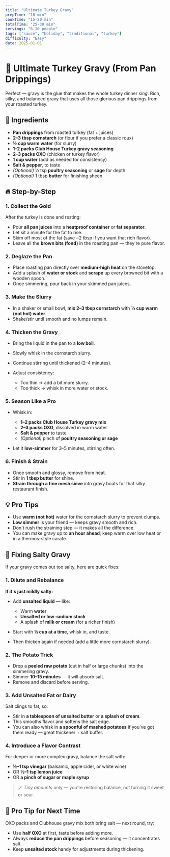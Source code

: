 ```yaml
---
title: "Ultimate Turkey Gravy"
prepTime: "10 min"
cookTime: "15-20 min"
totalTime: "25-30 min"
servings: "6-10 people"
tags: ["sauce", "holiday", "traditional", "turkey"]
difficulty: "Easy"
date: 2025-01-01
---
```


# 🥣 Ultimate Turkey Gravy (From Pan Drippings)

Perfect — gravy is the glue that makes the whole turkey dinner *sing*. Rich, silky, and balanced gravy that uses all those glorious pan drippings from your roasted turkey.

## 🧺 Ingredients

* **Pan drippings** from roasted turkey (fat + juices)
* **2–3 tbsp cornstarch** (or flour if you prefer a classic roux)
* **½ cup warm water** (for slurry)
* **1–2 packs Club House Turkey gravy seasoning**
* **2–3 packs OXO** (chicken or turkey flavor)
* **1 cup water** (add as needed for consistency)
* **Salt & pepper**, to taste
* *(Optional)* ½ tsp **poultry seasoning** or **sage** for depth
* *(Optional)* 1 tbsp **butter** for finishing sheen

## 🔥 Step-by-Step

### 1. Collect the Gold

After the turkey is done and resting:

* Pour **all pan juices** into a **heatproof container** or **fat separator**.
* Let sit a minute for the fat to rise.
* Skim off most of the fat (save ~2 tbsp if you want that rich flavor).
* Leave all the **brown bits (fond)** in the roasting pan — they're pure flavor.

### 2. Deglaze the Pan

* Place roasting pan directly over **medium-high heat** on the stovetop.
* Add a splash of **water or stock** and **scrape** up every browned bit with a wooden spoon.
* Once simmering, pour back in your skimmed pan juices.

### 3. Make the Slurry

* In a shaker or small bowl, **mix 2–3 tbsp cornstarch** with **½ cup warm (not hot) water**.
* Shake/stir until smooth and no lumps remain.

### 4. Thicken the Gravy

* Bring the liquid in the pan to a **low boil**.
* Slowly whisk in the cornstarch slurry.
* Continue stirring until thickened (2–4 minutes).
* Adjust consistency:

  * Too thin → add a bit more slurry.
  * Too thick → whisk in more water or stock.

### 5. Season Like a Pro

* Whisk in:

  * **1–2 packs Club House Turkey gravy mix**
  * **2–3 packs OXO**, dissolved in warm water
  * **Salt & pepper** to taste
  * *(Optional)* pinch of **poultry seasoning or sage**
* Let it **low-simmer** for 3–5 minutes, stirring often.

### 6. Finish & Strain

* Once smooth and glossy, remove from heat.
* Stir in **1 tbsp butter** for shine.
* **Strain through a fine mesh sieve** into gravy boats for that silky restaurant finish.

## 💡 Pro Tips

* Use **warm (not hot)** water for the cornstarch slurry to prevent clumps.
* **Low simmer** is your friend — keeps gravy smooth and rich.
* Don't rush the straining step — it makes all the difference.
* You can make gravy up to **an hour ahead**; keep warm over low heat or in a thermos-style carafe.

## 🧂 Fixing Salty Gravy

If your gravy comes out too salty, here are quick fixes:

### 1. **Dilute and Rebalance**

**If it's just mildly salty:**

* Add **unsalted liquid** — like:

  * Warm **water**
  * **Unsalted or low-sodium stock**
  * A splash of **milk or cream** (for a richer finish)
* Start with **¼ cup at a time**, whisk in, and taste.
* Then thicken again if needed (add a little more cornstarch slurry).

### 2. **The Potato Trick**

* Drop a **peeled raw potato** (cut in half or large chunks) into the simmering gravy.
* Simmer **10–15 minutes** — it will absorb salt.
* Remove and discard before serving.

### 3. **Add Unsalted Fat or Dairy**

Salt clings to fat, so:

* Stir in **a tablespoon of unsalted butter** or **a splash of cream**.
* This smooths flavor and softens the salt edge.
* You can also whisk in **a spoonful of mashed potatoes** if you've got them ready — great thickener + salt buffer.

### 4. **Introduce a Flavor Contrast**

For deeper or more complex gravy, balance the salt with:

* **½–1 tsp vinegar** (balsamic, apple cider, or white wine)
* OR **½–1 tsp lemon juice**
* OR **a pinch of sugar or maple syrup**

> 🪄 *Tiny amounts* only — you're restoring balance, not turning it sweet or sour.

## 🧠 Pro Tip for Next Time

OXO packs and Clubhouse gravy mix both bring salt — next round, try:

* Use **half OXO** at first, taste before adding more.
* Always **reduce the pan drippings** before seasoning — it concentrates salt.
* Keep **unsalted stock** handy for adjustments during thickening.
